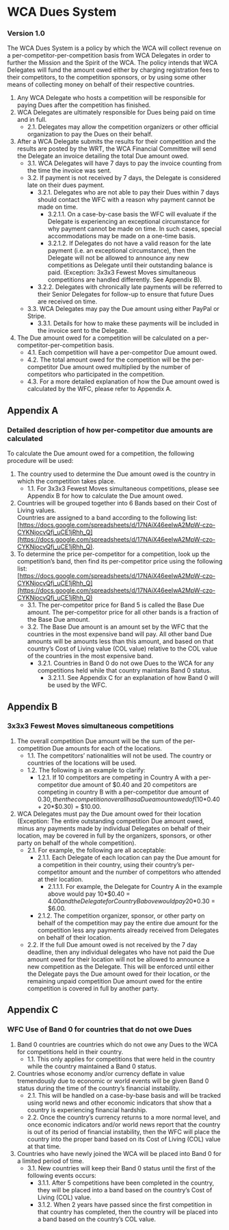 # WCA Dues System
### Version 1.0

The WCA Dues System is a policy by which the WCA will collect revenue on a per-competitor-per-competition basis from WCA Delegates in order to further the Mission and the Spirit of the WCA. The policy intends that WCA Delegates will fund the amount owed either by charging registration fees to their competitors, to the competition sponsors, or by using some other means of collecting money on behalf of their respective countries.

1. Any WCA Delegate who hosts a competition will be responsible for paying Dues after the competition has finished.
2. WCA Delegates are ultimately responsible for Dues being paid on time and in full.
   - 2.1. Delegates may allow the competition organizers or other official organization to pay the Dues on their behalf.
3. After a WCA Delegate submits the results for their competition and the results are posted by the WRT, the WCA Financial Committee will send the Delegate an invoice detailing the total Due amount owed.
   - 3.1. WCA Delegates will have 7 days to pay the invoice counting from the time the invoice was sent.
   - 3.2. If payment is not received by 7 days, the Delegate is considered late on their dues payment.
      - 3.2.1. Delegates who are not able to pay their Dues within 7 days should contact the WFC with a reason why payment cannot be made on time.
         - 3.2.1.1. On a case-by-case basis the WFC will evaluate if the Delegate is experiencing an exceptional circumstance for why payment cannot be made on time. In such cases, special accommodations may be made on a one-time basis.
         - 3.2.1.2. If Delegates do not have a valid reason for the late payment (i.e. an exceptional circumstance), then the Delegate will not be allowed to announce any new competitions as Delegate until their outstanding balance is paid. (Exception: 3x3x3 Fewest Moves simultaneous competitions are handled differently. See Appendix B).
      - 3.2.2. Delegates with chronically late payments will be referred to their Senior Delegates for follow-up to ensure that future Dues are received on time.
   - 3.3. WCA Delegates may pay the Due amount using either PayPal or Stripe.
      - 3.3.1. Details for how to make these payments will be included in the invoice sent to the Delegate.
4. The Due amount owed for a competition will be calculated on a
per-competitor-per-competition basis.
   - 4.1. Each competition will have a per-competitor Due amount owed.
   - 4.2. The total amount owed for the competition will be the per-competitor Due amount owed multiplied by the number of competitors who participated in the competition.
   - 4.3. For a more detailed explanation of how the Due amount owed is calculated by the WFC, please refer to Appendix A.

## Appendix A
### Detailed description of how per-competitor due amounts are calculated
To calculate the Due amount owed for a competition, the following procedure will be used:

1. The country used to determine the Due amount owed is the country in which the competition takes place.
   - 1.1. For 3x3x3 Fewest Moves simultaneous competitions, please see Appendix B for how to calculate the Due amount owed.
2. Countries will be grouped together into 6 Bands based on their Cost of Living values. <br> Countries are assigned to a band according to the following list: <br> [https://docs.google.com/spreadsheets/d/17NAiX46eeIwA2MpW-czo-CYKNjocvQfj_uCE1jRhh_Q](https://docs.google.com/spreadsheets/d/17NAiX46eeIwA2MpW-czo-CYKNjocvQfj_uCE1jRhh_Q).
3. To determine the price per-competitor for a competition, look up the competition’s band, then find its per-competitor price using the following list: <br> [https://docs.google.com/spreadsheets/d/17NAiX46eeIwA2MpW-czo-CYKNjocvQfj_uCE1jRhh_Q](https://docs.google.com/spreadsheets/d/17NAiX46eeIwA2MpW-czo-CYKNjocvQfj_uCE1jRhh_Q)
   - 3.1. The per-competitor price for Band 5 is called the Base Due amount. The per-competitor price for all other bands is a fraction of the Base Due amount.
   - 3.2. The Base Due amount is an amount set by the WFC that the countries in the most expensive band will pay. All other band Due amounts will be amounts less than this amount, and based on that country’s Cost of Living value (COL value) relative to the COL value of the countries in the most expensive band.
      - 3.2.1. Countries in Band 0 do not owe Dues to the WCA for any competitions held while that country maintains Band 0 status.
         - 3.2.1.1. See Appendix C for an explanation of how Band 0 will be used by the WFC.

## Appendix B
### 3x3x3 Fewest Moves simultaneous competitions
1. The overall competition Due amount will be the sum of the per-competition Due amounts for each of the locations.
   - 1.1. The competitors’ nationalities will not be used. The country or countries of the locations will be used.
   - 1.2. The following is an example to clarify:
      - 1.2.1. If 10 competitors are competing in Country A with a per-competitor due amount of $0.40 and 20 competitors are competing in country B with a per-competitor due amount of $0.30, then the competition overall has a Due amount owed of (10*$0.40 + 20*$0.30) = $10.00.
2. WCA Delegates must pay the Due amount owed for their location (Exception: The entire outstanding competition Due amount owed, minus any payments made by individual Delegates on behalf of their location, may be covered in full by the organizers, sponsors, or other party on behalf of the whole competition).
   - 2.1. For example, the following are all acceptable:
      - 2.1.1. Each Delegate of each location can pay the Due amount for a competition in their country, using their country’s per-competitor amount and the number of competitors who attended at their location.
         - 2.1.1.1. For example, the Delegate for Country A in the example above would pay 10*$0.40 = $4.00 and the Delegate for Country B above would pay 20*$0.30 = $6.00.
      - 2.1.2. The competition organizer, sponsor, or other party on behalf of the competition may pay the entire due amount for the competition less any payments already received from Delegates on behalf of their location.
   - 2.2. If the full Due amount owed is not received by the 7 day deadline, then any individual delegates who have not paid the Due amount owed for their location will not be allowed to announce a new competition as the Delegate. This will be enforced until either the Delegate pays the Due amount owed for their location, or the remaining unpaid competition Due amount owed for the entire competition is covered in full by another party.

## Appendix C
### WFC Use of Band 0 for countries that do not owe Dues
1. Band 0 countries are countries which do not owe any Dues to the WCA for competitions held in their country.
   - 1.1. This only applies for competitions that were held in the country while the country maintained a Band 0 status.
2. Countries whose economy and/or currency deflate in value tremendously due to economic or world events will be given Band 0 status during the time of the country’s financial instability.
   - 2.1. This will be handled on a case-by-base basis and will be tracked using world news and other economic indicators that show that a country is experiencing financial hardship.
   - 2.2. Once the country’s currency returns to a more normal level, and once economic indicators and/or world news report that the country is out of its period of financial instability, then the WFC will place the country into the proper band based on its Cost of Living (COL) value at that time.
3. Countries who have newly joined the WCA will be placed into Band 0 for a limited period of time.
   - 3.1. New countries will keep their Band 0 status until the first of the following events occurs:
      - 3.1.1. After 5 competitions have been completed in the country, they will be placed into a band based on the country’s Cost of Living (COL) value.
      - 3.1.2. When 2 years have passed since the first competition in that country has completed, then the country will be placed into a band based on the country’s COL value.
